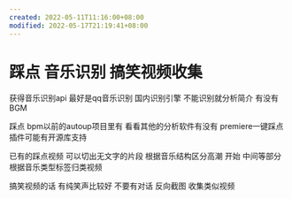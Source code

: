 ```yaml
---
created: 2022-05-11T11:16:00+08:00
modified: 2022-05-17T21:19:41+08:00
---
```


# 踩点 音乐识别 搞笑视频收集

获得音乐识别api 最好是qq音乐识别 国内识别引擎
不能识别就分析简介 有没有BGM

踩点 bpm以前的autoup项目里有 看看其他的分析软件有没有 premiere一键踩点插件可能有开源库支持

已有的踩点视频 可以切出无文字的片段 根据音乐结构区分高潮 开始 中间等部分 根据音乐类型标签归类视频

搞笑视频的话 有纯笑声比较好 不要有对话 反向截图 收集类似视频
